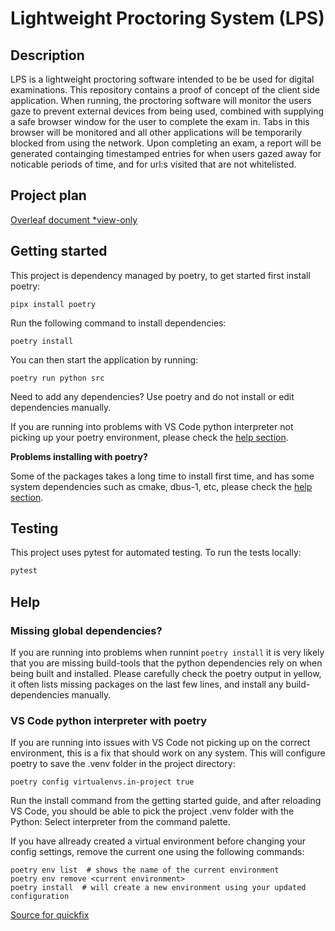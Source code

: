 # Lightweight Proctoring System (LPS)

## Description

LPS is a lightweight proctoring software intended to be be used for digital examinations. This repository contains a proof of concept of the client side application. When running, the proctoring software will monitor the users gaze to prevent external devices from being used, combined with supplying a safe browser window for the user to complete the exam in. Tabs in this browser will be monitored and all other applications will be temporarily blocked from using the network. Upon completing an exam, a report will be generated containging timestamped entries for when users gazed away for noticable periods of time, and for url:s visited that are not whitelisted.

## Project plan

[Overleaf document *view-only](https://www.overleaf.com/read/tkbgctjyxbqk#17af24)

## Getting started

This project is dependency managed by poetry, to get started first install poetry:

```shell
pipx install poetry
```

Run the following command to install dependencies:

```shell
poetry install
```

You can then start the application by running:

```shell
poetry run python src
```

Need to add any dependencies? Use poetry and do not install or edit dependencies manually.

If you are running into problems with VS Code python interpreter not picking up your poetry environment, please check the [help section](#vs-code-python-interpreter-with-poetry).

__Problems installing with poetry?__

Some of the packages takes a long time to install first time, and has some system dependencies such as cmake, dbus-1, etc, please check the [help section](#missing-global-dependencies).

## Testing

This project uses pytest for automated testing. To run the tests locally:

```bash
pytest
```

## Help

### Missing global dependencies?

If you are running into problems when runnint `poetry install` it is very likely that you are missing build-tools that the python dependencies rely on when being built and installed. Please carefully check the poetry output in yellow, it often lists missing packages on the last few lines, and install any build-dependencies manually.

### VS Code python interpreter with poetry

If you are running into issues with VS Code not picking up on the correct environment, this is a fix that should work on any system.
This will configure poetry to save the .venv folder in the project directory:

```shell
poetry config virtualenvs.in-project true
```

Run the install command from the getting started guide, and after reloading VS Code, you should be able to pick the project .venv folder with the Python: Select interpreter from the command palette.

If you have allready created a virtual environment before changing your config settings, remove the current one using the following commands:

```shell
poetry env list  # shows the name of the current environment
poetry env remove <current environment>
poetry install  # will create a new environment using your updated configuration
```

[Source for quickfix](https://stackoverflow.com/questions/59882884/vscode-doesnt-show-poetry-virtualenvs-in-select-interpreter-option)
